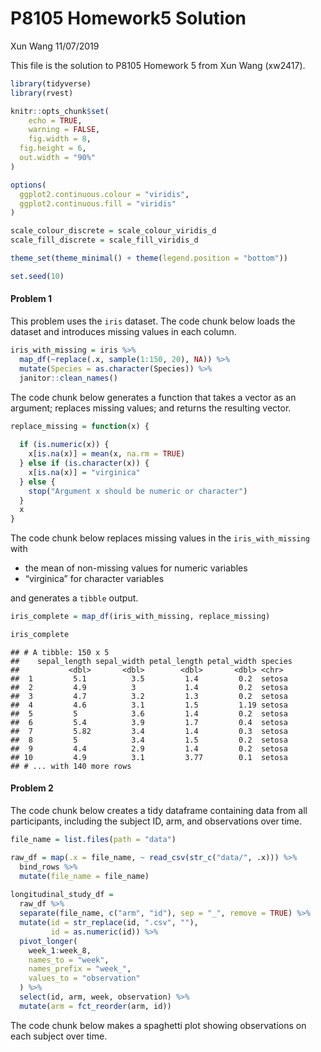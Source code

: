 P8105 Homework5 Solution
================
Xun Wang
11/07/2019

This file is the solution to P8105 Homework 5 from Xun Wang (xw2417).

``` r
library(tidyverse)
library(rvest)

knitr::opts_chunk$set(
    echo = TRUE,
    warning = FALSE,
    fig.width = 8, 
  fig.height = 6,
  out.width = "90%"
)

options(
  ggplot2.continuous.colour = "viridis",
  ggplot2.continuous.fill = "viridis"
)

scale_colour_discrete = scale_colour_viridis_d
scale_fill_discrete = scale_fill_viridis_d

theme_set(theme_minimal() + theme(legend.position = "bottom"))

set.seed(10)
```

#### Problem 1

This problem uses the `iris` dataset. The code chunk below loads the
dataset and introduces missing values in each column.

``` r
iris_with_missing = iris %>% 
  map_df(~replace(.x, sample(1:150, 20), NA)) %>%
  mutate(Species = as.character(Species)) %>% 
  janitor::clean_names()
```

The code chunk below generates a function that takes a vector as an
argument; replaces missing values; and returns the resulting vector.

``` r
replace_missing = function(x) {
  
  if (is.numeric(x)) {
    x[is.na(x)] = mean(x, na.rm = TRUE)
  } else if (is.character(x)) {
    x[is.na(x)] = "virginica"
  } else {
    stop("Argument x should be numeric or character")
  }
  x
}
```

The code chunk below replaces missing values in the `iris_with_missing`
with

  - the mean of non-missing values for numeric variables
  - “virginica” for character variables

and generates a `tibble` output.

``` r
iris_complete = map_df(iris_with_missing, replace_missing)

iris_complete
```

    ## # A tibble: 150 x 5
    ##    sepal_length sepal_width petal_length petal_width species
    ##           <dbl>       <dbl>        <dbl>       <dbl> <chr>  
    ##  1         5.1          3.5         1.4         0.2  setosa 
    ##  2         4.9          3           1.4         0.2  setosa 
    ##  3         4.7          3.2         1.3         0.2  setosa 
    ##  4         4.6          3.1         1.5         1.19 setosa 
    ##  5         5            3.6         1.4         0.2  setosa 
    ##  6         5.4          3.9         1.7         0.4  setosa 
    ##  7         5.82         3.4         1.4         0.3  setosa 
    ##  8         5            3.4         1.5         0.2  setosa 
    ##  9         4.4          2.9         1.4         0.2  setosa 
    ## 10         4.9          3.1         3.77        0.1  setosa 
    ## # ... with 140 more rows

#### Problem 2

The code chunk below creates a tidy dataframe containing data from all
participants, including the subject ID, arm, and observations over time.

``` r
file_name = list.files(path = "data")

raw_df = map(.x = file_name, ~ read_csv(str_c("data/", .x))) %>% 
  bind_rows %>%
  mutate(file_name = file_name)
  
longitudinal_study_df = 
  raw_df %>% 
  separate(file_name, c("arm", "id"), sep = "_", remove = TRUE) %>%
  mutate(id = str_replace(id, ".csv", ""),
         id = as.numeric(id)) %>% 
  pivot_longer(
    week_1:week_8,
    names_to = "week",
    names_prefix = "week_",
    values_to = "observation"
  ) %>%
  select(id, arm, week, observation) %>%
  mutate(arm = fct_reorder(arm, id))
```

The code chunk below makes a spaghetti plot showing observations on each
subject over time.
